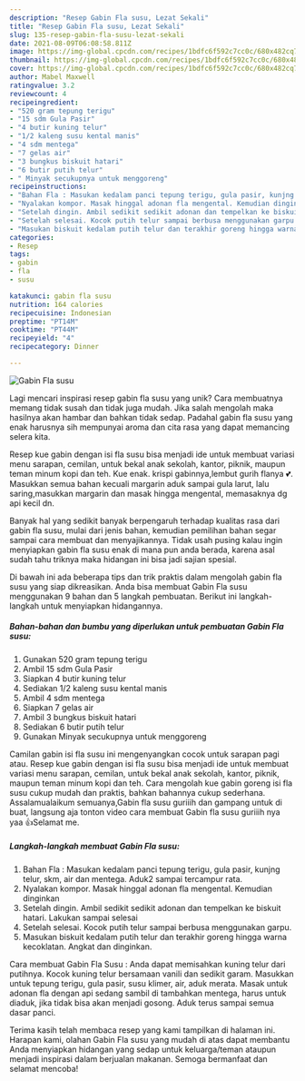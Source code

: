 ```yaml
---
description: "Resep Gabin Fla susu, Lezat Sekali"
title: "Resep Gabin Fla susu, Lezat Sekali"
slug: 135-resep-gabin-fla-susu-lezat-sekali
date: 2021-08-09T06:08:58.811Z
image: https://img-global.cpcdn.com/recipes/1bdfc6f592c7cc0c/680x482cq70/gabin-fla-susu-foto-resep-utama.jpg
thumbnail: https://img-global.cpcdn.com/recipes/1bdfc6f592c7cc0c/680x482cq70/gabin-fla-susu-foto-resep-utama.jpg
cover: https://img-global.cpcdn.com/recipes/1bdfc6f592c7cc0c/680x482cq70/gabin-fla-susu-foto-resep-utama.jpg
author: Mabel Maxwell
ratingvalue: 3.2
reviewcount: 4
recipeingredient:
- "520 gram tepung terigu"
- "15 sdm Gula Pasir"
- "4 butir kuning telur"
- "1/2 kaleng susu kental manis"
- "4 sdm mentega"
- "7 gelas air"
- "3 bungkus biskuit hatari"
- "6 butir putih telur"
- " Minyak secukupnya untuk menggoreng"
recipeinstructions:
- "Bahan Fla : Masukan kedalam panci tepung terigu, gula pasir, kunjng telur, skm, air dan mentega. Aduk2 sampai tercampur rata."
- "Nyalakan kompor. Masak hinggal adonan fla mengental. Kemudian dinginkan"
- "Setelah dingin. Ambil sedikit sedikit adonan dan tempelkan ke biskuit hatari. Lakukan sampai selesai"
- "Setelah selesai. Kocok putih telur sampai berbusa menggunakan garpu."
- "Masukan biskuit kedalam putih telur dan terakhir goreng hingga warna kecoklatan. Angkat dan dinginkan."
categories:
- Resep
tags:
- gabin
- fla
- susu

katakunci: gabin fla susu 
nutrition: 164 calories
recipecuisine: Indonesian
preptime: "PT14M"
cooktime: "PT44M"
recipeyield: "4"
recipecategory: Dinner

---
```



![Gabin Fla susu](https://img-global.cpcdn.com/recipes/1bdfc6f592c7cc0c/680x482cq70/gabin-fla-susu-foto-resep-utama.jpg)

Lagi mencari inspirasi resep gabin fla susu yang unik? Cara membuatnya memang tidak susah dan tidak juga mudah. Jika salah mengolah maka hasilnya akan hambar dan bahkan tidak sedap. Padahal gabin fla susu yang enak harusnya sih mempunyai aroma dan cita rasa yang dapat memancing selera kita.

Resep kue gabin dengan isi fla susu bisa menjadi ide untuk membuat variasi menu sarapan, cemilan, untuk bekal anak sekolah, kantor, piknik, maupun teman minum kopi dan teh. Kue enak. krispi gabinnya,lembut gurih flanya 💕. Masukkan semua bahan kecuali margarin aduk sampai gula larut, lalu saring,masukkan margarin dan masak hingga mengental, memasaknya dg api kecil dn.

Banyak hal yang sedikit banyak berpengaruh terhadap kualitas rasa dari gabin fla susu, mulai dari jenis bahan, kemudian pemilihan bahan segar sampai cara membuat dan menyajikannya. Tidak usah pusing kalau ingin menyiapkan gabin fla susu enak di mana pun anda berada, karena asal sudah tahu triknya maka hidangan ini bisa jadi sajian spesial.


Di bawah ini ada beberapa tips dan trik praktis dalam mengolah gabin fla susu yang siap dikreasikan. Anda bisa membuat Gabin Fla susu menggunakan 9 bahan dan 5 langkah pembuatan. Berikut ini langkah-langkah untuk menyiapkan hidangannya.

<!--inarticleads1-->

##### Bahan-bahan dan bumbu yang diperlukan untuk pembuatan Gabin Fla susu:

1. Gunakan 520 gram tepung terigu
1. Ambil 15 sdm Gula Pasir
1. Siapkan 4 butir kuning telur
1. Sediakan 1/2 kaleng susu kental manis
1. Ambil 4 sdm mentega
1. Siapkan 7 gelas air
1. Ambil 3 bungkus biskuit hatari
1. Sediakan 6 butir putih telur
1. Gunakan  Minyak secukupnya untuk menggoreng


Camilan gabin isi fla susu ini mengenyangkan cocok untuk sarapan pagi atau. Resep kue gabin dengan isi fla susu bisa menjadi ide untuk membuat variasi menu sarapan, cemilan, untuk bekal anak sekolah, kantor, piknik, maupun teman minum kopi dan teh. Cara mengolah kue gabin goreng isi fla susu cukup mudah dan praktis, bahkan bahannya cukup sederhana. Assalamualaikum semuanya,Gabin fla susu guriiih dan gampang untuk di buat, langsung aja tonton video cara membuat Gabin fla susu guriiih nya yaa 👍Selamat me. 

<!--inarticleads2-->

##### Langkah-langkah membuat Gabin Fla susu:

1. Bahan Fla : Masukan kedalam panci tepung terigu, gula pasir, kunjng telur, skm, air dan mentega. Aduk2 sampai tercampur rata.
1. Nyalakan kompor. Masak hinggal adonan fla mengental. Kemudian dinginkan
1. Setelah dingin. Ambil sedikit sedikit adonan dan tempelkan ke biskuit hatari. Lakukan sampai selesai
1. Setelah selesai. Kocok putih telur sampai berbusa menggunakan garpu.
1. Masukan biskuit kedalam putih telur dan terakhir goreng hingga warna kecoklatan. Angkat dan dinginkan.


Cara membuat Gabin Fla Susu : Anda dapat memisahkan kuning telur dari putihnya. Kocok kuning telur bersamaan vanili dan sedikit garam. Masukkan untuk tepung terigu, gula pasir, susu klimer, air, aduk merata. Masak untuk adonan fla dengan api sedang sambil di tambahkan mentega, harus untuk diaduk, jika tidak bisa akan menjadi gosong. Aduk terus sampai semua dasar panci. 

Terima kasih telah membaca resep yang kami tampilkan di halaman ini. Harapan kami, olahan Gabin Fla susu yang mudah di atas dapat membantu Anda menyiapkan hidangan yang sedap untuk keluarga/teman ataupun menjadi inspirasi dalam berjualan makanan. Semoga bermanfaat dan selamat mencoba!

